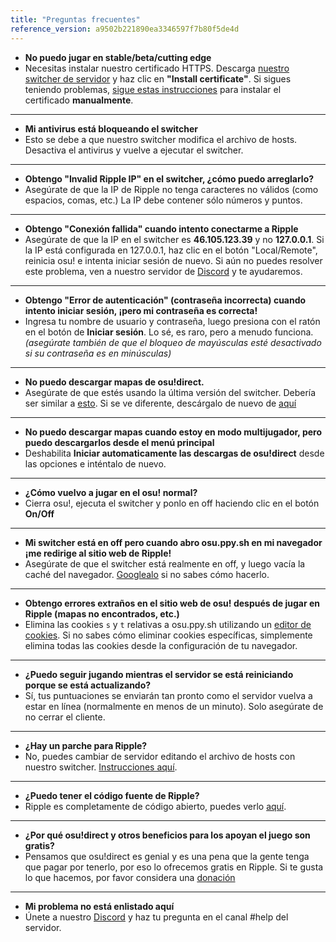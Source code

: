 ```yaml
---
title: "Preguntas frecuentes"
reference_version: a9502b221890ea3346597f7b80f5de4d
---
```

- **No puedo jugar en stable/beta/cutting edge**
- Necesitas instalar nuestro certificado HTTPS. Descarga [nuestro switcher de servidor](https://mu.nyodev.xyz/upd.php?id=18) y haz clic en **"Install certificate"**. Si sigues teniendo problemas, [sigue estas instrucciones](https://ripple.moe/index.php?p=16&id=12) para instalar el certificado **manualmente**.

-----------------------

- **Mi antivirus está bloqueando el switcher**
- Esto se debe a que nuestro switcher modifica el archivo de hosts. Desactiva el antivirus y vuelve a ejecutar el switcher.

-----------------------

- **Obtengo "Invalid Ripple IP" en el switcher, ¿cómo puedo arreglarlo?**  
- Asegúrate de que la IP de Ripple no tenga caracteres no válidos (como espacios, comas, etc.) La IP debe contener sólo números y puntos.

-----------------------

- **Obtengo "Conexión fallida" cuando intento conectarme a Ripple**  
- Asegúrate de que la IP en el switcher es **46.105.123.39** y no **127.0.0.1**. Si la IP está configurada en 127.0.0.1, haz clic en el botón "Local/Remote", reinicia osu! e intenta iniciar sesión de nuevo. Si aún no puedes resolver este problema, ven a nuestro servidor de [Discord](https://discord.gg/0rJcZruIsA6rXuIx) y te ayudaremos.

-----------------------

- **Obtengo "Error de autenticación" (contraseña incorrecta) cuando intento iniciar sesión, ¡pero mi contraseña es correcta!**  
- Ingresa tu nombre de usuario y contraseña, luego presiona con el ratón en el botón de **Iniciar sesión**. Lo sé, es raro, pero a menudo funciona. *(asegúrate también de que el bloqueo de mayúsculas esté desactivado si su contraseña es en minúsculas)*

-----------------------

- **No puedo descargar mapas de osu!direct.**
- Asegúrate de que estés usando la última versión del switcher. Debería ser similar a [esto](https://b.catgirlsare.sexy/xqJw.png). Si se ve diferente, descárgalo de nuevo de [aquí](https://mu.nyodev.xyz/upd.php?id=18)

-----------------------

- **No puedo descargar mapas cuando estoy en modo multijugador, pero puedo descargarlos desde el menú principal**
- Deshabilita **Iniciar automaticamente las descargas de osu!direct** desde las opciones e inténtalo de nuevo.

-----------------------

- **¿Cómo vuelvo a jugar en el osu! normal?**
- Cierra osu!, ejecuta el switcher y ponlo en off haciendo clic en el botón **On/Off**

-----------------------

- **Mi switcher está en off pero cuando abro osu.ppy.sh en mi navegador ¡me redirige al sitio web de Ripple!**
- Asegúrate de que el switcher está realmente en off, y luego vacía la caché del navegador. [Googlealo](http://lmgtfy.es/?q=C%C3%B3mo+vaciar+el+cach%C3%A9+del+navegador) si no sabes cómo hacerlo.

-----------------------

- **Obtengo errores extraños en el sitio web de osu! después de jugar en Ripple (mapas no encontrados, etc.)**
- Elimina las cookies `s` y `t` relativas a osu.ppy.sh utilizando un [editor de cookies](https://chrome.google.com/webstore/detail/editthiscookie/fngmhnnpilhplaeedifhccceomclgfbg). Si no sabes cómo eliminar cookies específicas, simplemente elimina todas las cookies desde la configuración de tu navegador.

-----------------------

- **¿Puedo seguir jugando mientras el servidor se está reiniciando porque se está actualizando?**
- Sí, tus puntuaciones se enviarán tan pronto como el servidor vuelva a estar en línea (normalmente en menos de un minuto). Solo asegúrate de no cerrar el cliente.

-----------------------

- **¿Hay un parche para Ripple?**
- No, puedes cambiar de servidor editando el archivo de hosts con nuestro switcher. [Instrucciones aquí](https://ripple.moe/doc/1).

-----------------------

- **¿Puedo tener el código fuente de Ripple?**
-  Ripple es completamente de código abierto, puedes verlo [aquí](https://git.zxq.co/ripple/ripple).

-----------------------

- **¿Por qué osu!direct y otros beneficios para los apoyan el juego son gratis?**
- Pensamos que osu!direct es genial y es una pena que la gente tenga que pagar por tenerlo, por eso lo ofrecemos gratis en Ripple. Si te gusta lo que hacemos, por favor considera una [donación](/donate)

-----------------------

- **Mi problema no está enlistado aquí**
- Únete a nuestro [Discord](https://discord.gg/0rJcZruIsA6rXuIx) y haz tu pregunta en el canal #help del servidor.